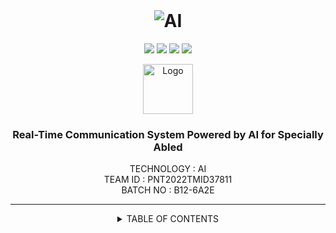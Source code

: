 <br>
<div align="center">
<h1 align="fill" >
<img src="https://i.ibb.co/FbWKjFJ/Screenshot-20221121-064214.png" alt="AI"> 
</h1>


[![](https://img.shields.io/github/contributors/IBM-EPBL/IBM-Project-52148-1660989971)](https://github.com/IBM-EPBL/IBM-Project-52148-1660989971/graphs/contributors)
[![](https://img.shields.io/github/forks/IBM-EPBL/IBM-Project-52148-1660989971)](https://github.com/IBM-EPBL/IBM-Project-1392-1658386621/network/members)
[![](https://img.shields.io/github/stars/IBM-EPBL/IBM-Project-52148-1660989971)](https://github.com/IBM-EPBL/IBM-Project-52148-1660989971/stargazers)
[![](https://img.shields.io/github/issues/IBM-EPBL/IBM-Project-52148-1660989971)](https://github.com/IBM-EPBL/IBM-Project-52148-1660989971/issues)
<br /> 

<!-- PROJECT LOGO -->

<p align="center">
  <a href="https://github.com/IBM-EPBL/IBM-Project-52148-1660989971">
    <img src="https://img.freepik.com/premium-vector/artificial-intelligence-concept-circuit-board-background-with-ai-logo-illustration_257312-1368.jpg?w=2000" alt="Logo" width="80" height="80">
  </a>

  <h3 align="center" size=20px>Real-Time Communication System Powered by AI for Specially Abled</h3>

  <p align="center">
    TECHNOLOGY : AI <br>
    TEAM ID    : PNT2022TMID37811 <br>
    BATCH NO   : B12-6A2E <br>  
  </p>
</p>

<hr>
<details>
  <summary>TABLE OF CONTENTS</summary>
  <ol>
    <li>
      <a href="#-project-description">PROJECT DESCRIPTION</a>
    </li>
    <li>
      <a href="#-software-required">SOFTWARE REQUIRED</a>
    </li>
    <li><a href="#-skills-required">SKILLS REQUIRED</a></li>
    <li><a href="#-TEAM-MEMBERS">TEAM MEMBERS</a></li>
    <li><a href="#-ASSIGNMENT-FINISHED">ASSIGNMENT FINISHED</a></li>
     <ul>
        <li><a href="#-LINKS">LINKS</a></li>
        </ul>
    <li><a href="#-PROJECT-DESIGN-&-PLANNING">PROJECT DESIGN & PLANNING</a></li>
     <ul>
        <li><a href="#-IDEATION-PHASE">IDEATION PHASE</a></li>
           <ul>
              <li><a href="https://github.com/IBM-EPBL/IBM-Project-52148-1660989971/blob/main/Pre-Development/Ideation-Phase/Literature_Survey.pdf">LITERATURE SURVEY</a></li>
              <li><a href="https://github.com/IBM-EPBL/IBM-Project-52148-1660989971/blob/main/Pre-Development/Ideation-Phase/Problem%20Statements.pdf">PROBLEM STATEMENT</a></li>
              <li><a href="https://github.com/IBM-EPBL/IBM-Project-52148-1660989971/blob/main/Pre-Development/Ideation-Phase/EMPATHY%20MAP.pdf">EMPATHY MAP</a></li>
              <li><a href="https://github.com/IBM-EPBL/IBM-Project-52148-1660989971/blob/main/Pre-Development/Ideation-Phase/Brainstorming-Prioritization%20of%20Ideas.pdf">BRAINSTORM</a></li>
          </ul>
        <li><a href="#-DESIGN-PHASE-PHASE">DESIGN PHASE</a></li>
        <ul>
        <li><a href="#-DESIGN-PHASE-01">DESIGN PHASE 01</a></li>
           <ul>
        <li><a href="https://github.com/IBM-EPBL/IBM-Project-52148-1660989971/blob/main/Pre-Development/Project-Design-Phase-I/Solution%20Architecture.pdf">ARCHITECTURE</a></li>
        </ul>
             <ul>
        <li><a href="https://github.com/IBM-EPBL/IBM-Project-52148-1660989971/blob/main/Pre-Development/Project-Design-Phase-I/Problem%20Solution%20Fit.pdf">PROBLEM SOLUTION FIT</a></li>
        </ul>
             <ul>
        <li><a href="https://github.com/IBM-EPBL/IBM-Project-52148-1660989971/blob/main/Pre-Development/Project-Design-Phase-I/Proposed%20Solution.pdf">PROPOSED SOLUTION</a></li>
        </ul>
        <li><a href="#design-phase-02">DESIGN PHASE 02</a></li>
           <ul>
        <li><a href="https://github.com/IBM-EPBL/IBM-Project-52148-1660989971/blob/main/Pre-Development/Project-Design-Phase-II/Customer%20experience%20journey%20map.pdf">CUSTOMER JOURNEY</a></li>
           <ul>
              <ul>
        <li><a href="https://github.com/IBM-EPBL/IBM-Project-52148-1660989971/blob/main/Pre-Development/Project-Design-Phase-II/Data%20Flow%20Diagrams.pdf">DATA FLOW DIAGRAM</a></li>
           <ul>
              <ul>
        <li><a href="https://github.com/IBM-EPBL/IBM-Project-52148-1660989971/blob/main/Pre-Development/Project-Design-Phase-II/Technology%20Architecture.pdf">FUNCTIONAL REQUIREMENTS</a></li>
           <ul>
              <ul>
        <li><a href="https://github.com/IBM-EPBL/IBM-Project-1392-1658386621/tree/main/Project_Design%26Planning/Design_Phase_02/Technology%20Stack">TECHNOLOGY ARCHITECTURE</a></li>
           <ul>
        </ul>
        </ul>
        <li><a href="#-PLANNING-PHASE">PLANNING PHASE</a></li>
        <ul>
            <li><a href="https://github.com/IBM-EPBL/IBM-Project-52148-1660989971/blob/main/Pre-Development/Project-Planning/Milestone%20and%20Activity%20List.pdf">MILESTONE & ACTIVITY LIST</a></li>
            <li><a href="https://github.com/IBM-EPBL/IBM-Project-52148-1660989971/blob/main/Pre-Development/Project-Planning/Project%20Planing%20%26%20Sprint%20delivery%20plan.pdf">SPRINT DELIVERY PLAN</a></li>
        </ul>
  </ol>
</details>

